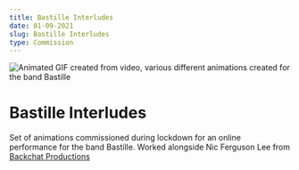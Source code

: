 ```yaml
---
title: Bastille Interludes
date: 01-09-2021
slug: Bastille Interludes
type: Commission
---
```


![Animated GIF created from video, various different animations created for the band Bastille](./images/BastilleInterludes/bastille_interludes_02.gif)

# Bastille Interludes

Set of animations commissioned during lockdown for an online performance for the band Bastille. Worked alongside Nic Ferguson Lee from [Backchat Productions](https://www.backchatproductions.co.uk/)